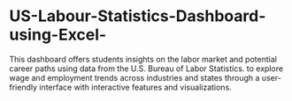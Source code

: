 # US-Labour-Statistics-Dashboard-using-Excel-
This dashboard offers students insights on the labor market and potential career paths using data from the U.S. Bureau of Labor Statistics. to explore wage and employment trends across industries and states through a user-friendly interface with interactive features and visualizations.
